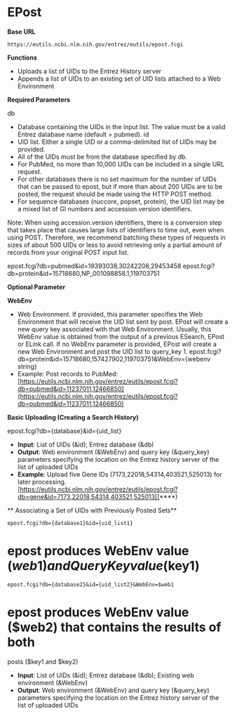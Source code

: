 # EPost

**Base URL**
```
https://eutils.ncbi.nlm.nih.gov/entrez/eutils/epost.fcgi
```
**Functions**
  * Uploads a list of UIDs to the Entrez History server
  * Appends a list of UIDs to an existing set of UID lists attached to a Web Environment

**Required Parameters**

db
  * Database containing the UIDs in the input list. The value must be a valid Entrez database name (default = pubmed).
id
  * UID list. Either a single UID or a comma-delimited list of UIDs may be provided.
  * All of the UIDs must be from the database specified by db.
  * For PubMed, no more than 10,000 UIDs can be included in a single URL request.
  * For other databases there is no set maximum for the number of UIDs that can be passed to epost, but if more than about 200 UIDs are to be posted, the request should be made using the HTTP POST method.
  * For sequence databases (nuccore, popset, protein), the UID list may be a mixed list of GI numbers and accession.version identifiers.

Note: When using accession.version identifiers, there is a conversion step that takes place that causes large lists of identifiers to time out, even when using POST. Therefore, we recommend batching these types of requests in sizes of about 500 UIDs or less to avoid retrieving only a partial amount of records from your original POST input list.

epost.fcgi?db=pubmed&id=19393038,30242208,29453458
epost.fcgi?db=protein&id=15718680,NP_001098858.1,119703751

**Optional Parameter**

**WebEnv**
  * Web Environment. If provided, this parameter specifies the Web Environment that will receive the UID list sent by post. EPost will create a new query key associated with that Web Environment. Usually, this WebEnv value is obtained from the output of a previous ESearch, EPost or ELink call. If no WebEnv parameter is provided, EPost will create a new Web Environment and post the UID list to query_key 1.
epost.fcgi?db=protein&id=15718680,157427902,119703751&WebEnv={webenv string}
  * Example: Post records to PubMed:<br>
[https://eutils.ncbi.nlm.nih.gov/entrez/eutils/epost.fcgi?db=pubmed&id=11237011,12466850](https://eutils.ncbi.nlm.nih.gov/entrez/eutils/epost.fcgi?db=pubmed&id=11237011,12466850)


**Basic Uploading (Creating a Search History)**

epost.fcgi?db={database}&id={uid_list}

  * **Input**: List of UIDs (&id); Entrez database (&db)
  * **Output**: Web environment (&WebEnv) and query key (&query_key) parameters specifying the location on the Entrez history server of the list of uploaded UIDs
  * **Example**: Upload five Gene IDs (7173,22018,54314,403521,525013) for later processing.<br>[https://eutils.ncbi.nlm.nih.gov/entrez/eutils/epost.fcgi?db=gene&id=7173,22018,54314,403521,525013[(****)

** Associating a Set of UIDs with Previously Posted Sets**
```
epost.fcgi?db={database1}&id={uid_list1}
```
# epost produces WebEnv value ($web1) and QueryKey value ($key1)
```
epost.fcgi?db={database2}&id={uid_list2}&WebEnv=$web1
```
# epost produces WebEnv value ($web2) that contains the results of both 
posts ($key1 and $key2)

  * **Input**: List of UIDs (&id); Entrez database (&db); Existing web environment (&WebEnv)
  * **Output**: Web environment (&WebEnv) and query key (&query_key) parameters specifying the location on the Entrez history server of the list of uploaded UIDs
